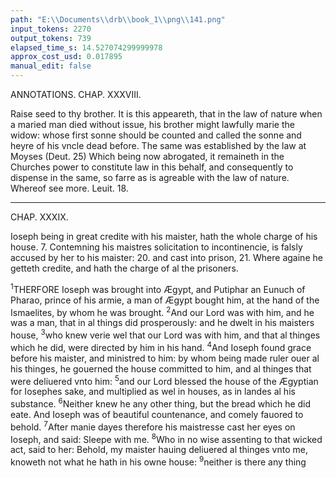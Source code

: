 ```yaml
---
path: "E:\\Documents\\drb\\book_1\\png\\141.png"
input_tokens: 2270
output_tokens: 739
elapsed_time_s: 14.527074299999978
approx_cost_usd: 0.017895
manual_edit: false
---
```

ANNOTATIONS.
CHAP. XXXVIII.

Raise seed to thy brother. It is this appeareth, that in the law of nature when a maried man died without issue, his brother might lawfully marie the widow: whose first sonne should be counted and called the sonne and heyre of his vncle dead before. The same was established by the law at Moyses (Deut. 25) Which being now abrogated, it remaineth in the Churches power to constitute law in this behalf, and consequently to dispense in the same, so farre as is agreable with the law of nature. Whereof see more. Leuit. 18.

<hr>

CHAP. XXXIX.

Ioseph being in great credite with his maister, hath the whole charge of his house. 7. Contemning his maistres solicitation to incontinencie, is falsly accused by her to his maister: 20. and cast into prison, 21. Where againe he getteth credite, and hath the charge of al the prisoners.

<sup>1</sup>THERFORE Ioseph was brought into Ægypt, and Putiphar an Eunuch of Pharao, prince of his armie, a man of Ægypt bought him, at the hand of the Ismaelites, by whom he was brought. <sup>2</sup>And our Lord was with him, and he was a man, that in al things did prosperously: and he dwelt in his maisters house, <sup>3</sup>who knew verie wel that our Lord was with him, and that al thinges which he did, were directed by him in his hand. <sup>4</sup>And Ioseph found grace before his maister, and ministred to him: by whom being made ruler ouer al his thinges, he gouerned the house committed to him, and al thinges that were deliuered vnto him: <sup>5</sup>and our Lord blessed the house of the Ægyptian for Iosephes sake, and multiplied as wel in houses, as in landes al his substance. <sup>6</sup>Neither knew he any other thing, but the bread which he did eate. And Ioseph was of beautiful countenance, and comely fauored to behold. <sup>7</sup>After manie dayes therefore his maistresse cast her eyes on Ioseph, and said: Sleepe with me. <sup>8</sup>Who in no wise assenting to that wicked act, said to her: Behold, my maister hauing deliuered al thinges vnto me, knoweth not what he hath in his owne house: <sup>9</sup>neither is there any thing

[^1]: How a man might marie his brothers wife in the law of nature. The Churches decree is now our rule.

[^2]: Ioseph endued with al vertues was a special mirrour of chastity. S. Amb. li. de Ioseph. c. 1.

[^3]: The foure cardinal vertues reigned in him.

[^4]: Temperance.